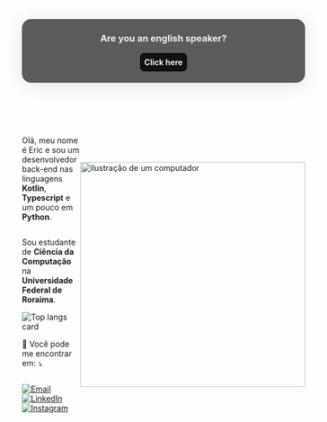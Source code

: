 <div
    style="
        display: flex;
        flex-direction: column;
        justify-content: center;
        align-items: center;
        color: #eee;
        padding-bottom: 1.2rem;
        margin-bottom: 5rem;
        background: rgba(51, 51, 51, 0.8);
        border-radius: 16px;
        box-shadow: 0 4px 30px rgba(0, 0, 0, 0.1);
        backdrop-filter: blur(4.5px);
        -webkit-backdrop-filter: blur(4.5px);
        border: 1px solid rgba(51, 51, 51, 0.5);
    ">
    <h3>Are you an english speaker?</h3>
    <a
        href="README.md"
        style="
            font-weight: bold;
            color: #eee;
            background-color: #111;
            border-radius: 8px;
            padding: .5rem;
            text-decoration: none;
        ">Click here</a>
</div>

<div
  style="
    display: flex;
    flex-direction: row;
    justify-content: space-around;
    align-items: center;
    width: 100%;
  ">
  <div
    style="
      display: flex;
      flex-direction: column;
      justify-content: center;
      align-items: flex-start;"
    >
    <p>
      Olá, meu nome é Eric e sou um desenvolvedor back-end nas linguagens
      <strong>Kotlin</strong>, <strong>Typescript</strong> e um pouco em <strong>Python</strong>.
    </p>
    <p>
      Sou estudante de <strong>Ciência da Computação</strong> na
      <strong>Universidade Federal de Roraima</strong>.
    </p>
    <img
      src="https://github-readme-stats.vercel.app/api/top-langs/?username=freitaseric&size_weight=0.5&count_weight=0.5&langs_count=8&layout=compact&theme=onedark"
      alt="Top langs card"
      />
    <p>
      💌 Você pode me encontrar em: ⤵️
    </p>
    <p>
      <a href="#" title="E-mail">
        <img
          src="https://img.shields.io/badge/-Email-FF0000?style=flat-square&labelColor=FF0000&logo=gmail&logoColor=white&link=mailto:freitaseric@proton.me"
          alt="Email"
        />
      </a>
      <a href="#" title="LinkedIn">
        <img
          src="https://img.shields.io/badge/-LinkedIn-0e76a8?style=flat-square&logo=linkedin&logoColor=white&link=https://www.linkedin.com/in/eric-freitas-aa442a342/"
          alt="LinkedIn"
        />
      </a>
      <a href="#" title="Instagram">
        <img
          src="https://img.shields.io/badge/-Instagram-DF0174?style=flat-square&labelColor=DF0174&logo=instagram&logoColor=white&link=https://www.instagram.com/fr.eriic/profilecard/?igsh=ejVhdjNqOWRmcWl5"
          alt="Instagram"
        />
      </a>
    </p>
  </div>
  <img
    src="https://raw.githubusercontent.com/MicaelliMedeiros/micaellimedeiros/master/image/computer-illustration.png"
    alt="ilustração de um computador"
    min-width="400px"
    max-width="400px"
    width="400px"
  />
</div>
